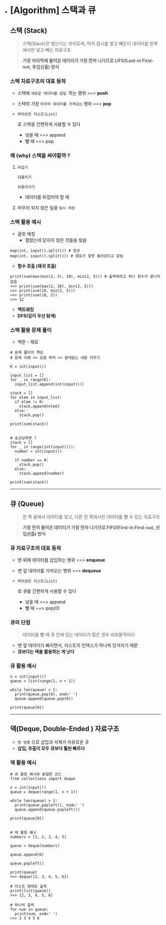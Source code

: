 - # [Algorithm] 스택과 큐

  ## **스택 (Stack)**

  > 스택(Stack)은 쌓는다는 의미로써, 마치 접시를 쌓고 빼듯이 데이터를 한쪽에서만 넣고 빼는 자료구조
  >
  > **가장 마지막에 들어온 데이터가 가장 먼저 나가므로 LIFO(Last-in First-out, 후입선출) 방식**

  

  ### **스택 자료구조의 대표 동작**

  - 스택에 `새로운 데이터를 삽입 `하는 행위 ==> **push**

  - 스택의 가장 `마지막 데이터를 가져오는` 행위 ==> **pop**

  - ```
    파이썬은 리스트(List)
    ```

     

    로 스택을 간편하게 사용할 수 있다

    - 넣을 때 ==> append
    - 뺄 때 ==> pop

  

  ### **왜 (why) 스택을 써야할까 ?**

  1. ```
     뒤집기
     ```

     ```
     되돌리기
     ```

     ```
     되돌아가기
     ```

     - 데이터를 뒤집어야 할 때

  2. 마무리 되지 않은 일을 `임시 저장`

  

  ### **스택 활용 예시**

  - 괄호 매칭
    - 열렸는데 닫히지 않은 것들을 찾음

  ```
  map(int, input().split()) # 정상
  map(int, input().split())) # 괄호가 잘못 들어갔다고 알림
  ```

  - **함수 호출 (재귀 호출)**

  ```
  print(sum(max(min(2, 5), 10), min(2, 5))) # 출력하려고 하니 함수가 끝나지 않음
  >>> print(sum(max(2, 10), min(2, 5)))
  >>> print(sum(10, min(2, 5)))
  >>> print(sum(10, 2))
  >>> 12
  ```

  - **백트래킹**
  - **DFS(깊이 우선 탐색)**

  

  ### **스택 활용 문제 풀이**

  - 백준 - 제로

  ```
  # 문제 풀이의 핵심
  # 문제 이해 >> 요점 파악 >> 쓸데없는 내용 지우기
  
  K = int(input())
  
  input_list = []
  for _ in range(K):
    input_list.append(int(input()))
  
  stack = []
  for elem in input_list:
  	if elem != 0:
      stack.append(elem)
    else:
      stack.pop()
  
  print(sum(stack))
  
  
  # 숏코딩하면 ?
  stack = []
  for _ in range(int(input())):
    number = int(input())
  
    if number == 0:
      stack.pop()
    else:
      stack.append(number)
  
  print(sum(stack))
  ```

  ------

  

  ## **큐 (Queue)**

  > 한 쪽 끝에서 데이터를 넣고, 다른 한 쪽에서만 데이터를 뺄 수 있는 자료구조
  >
  > **가장 먼저 들어온 데이터가 가장 먼저 나가므로 FIFO(First-in First-out, 선입선출) 방식**

  

  ### **큐 자료구조의 대표 동작**

  - 맨 뒤에 데이터를 삽입하는 행위 ==> **enqueue**

  - 맨 앞 데이터를 가져오는 행위 ==> **dequeue**

  - ```
    파이썬은 리스트(List)
    ```

     

    로 큐를 간편하게 사용할 수 있다

    - 넣을 때 ==> append
    - 뺄 때 ==> pop(0)

  

  ### **큐의 단점**

  > 데이터를 뺄 때 큐 안에 있는 데이터가 많은 경우 비효율적이다

  - 맨 앞 데이터가 빠지면서, 리스트의 인덱스가 하나씩 당겨지기 때문
  - **큐보다는 덱을 활용하는 게 낫다**

  

  ### **큐 활용 예시**

  ```
  n = int(input())
  queue = list(range(1, n + 1))
  
  while len(queue) > 1:
    print(queue.pop(0), end=' ')
    queue.append(queue.pop(0))
  
  print(queue[0])
  ```

  ------

  

  ## **덱(Deque, Double-Ended ) 자료구조**

  - `양 방향` 으로 삽입과 삭제가 자유로운 큐
  - **삽입, 추출이 모두 큐보다 훨씬 빠르다**

  

  ### **덱 활용 예시**

  ```
  # 큐 활용 예시와 동일한 코드
  from collections import deque
  
  n = int(input())
  queue = deque(range(1, n + 1))
  
  while len(queue) > 1:
    print(queue.popleft(), end=' ')
    queue.append(queue.popleft())
  
  print(queue[0])
  
  
  # 덱 활용 예시
  numbers = [1, 2, 3, 4, 5]
  
  queue = deque(numbers)
  
  queue.append(6)
  
  queue.popleft()
  
  print(queue)
  >>> deque([2, 3, 4, 5, 6])
  
  # 리스트 형태로 출력
  print(list(queue))
  >>> [2, 3, 4, 5, 6]
  
  # 하나씩 출력
  for num in queue:
    print(num, end=' ')
  >>> 2 3 4 5 6
  ```